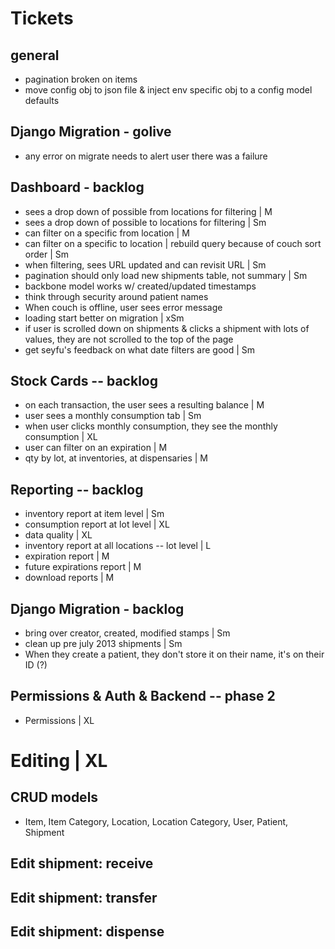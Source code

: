 # Tickets

## general
* pagination broken on items
* move config obj to json file & inject env specific obj to a config model defaults

## Django Migration - golive
* any error on migrate needs to alert user there was a failure

## Dashboard - backlog
* sees a drop down of possible from locations for filtering | M
* sees a drop down of possible to locations for filtering | Sm
* can filter on a specific from location | M
* can filter on a specific to location | rebuild query because of couch sort order | Sm
* when filtering, sees URL updated and can revisit URL | Sm
* pagination should only load new shipments table, not summary | Sm
* backbone model works w/ created/updated timestamps
* think through security around patient names
* When couch is offline, user sees error message
* loading start better on migration | xSm
* if user is scrolled down on shipments & clicks a shipment with lots of values, they are not scrolled to the top of the page
* get seyfu's feedback on what date filters are good | Sm

## Stock Cards -- backlog
* on each transaction, the user sees a resulting balance | M
* user sees a monthly consumption tab | Sm
* when user clicks monthly consumption, they see the monthly consumption | XL
* user can filter on an expiration | M
* qty by lot, at inventories, at dispensaries | M

## Reporting -- backlog
* inventory report at item level | Sm
* consumption report at lot level | XL
* data quality | XL
* inventory report at all locations -- lot level | L
* expiration report | M
* future expirations report | M
* download reports | M

## Django Migration - backlog
* bring over creator, created, modified stamps | Sm
* clean up pre july 2013 shipments | Sm
* When they create a patient, they don't store it on their name, it's on their ID (?)

## Permissions & Auth & Backend -- phase 2
* Permissions | XL

# Editing | XL
## CRUD models
* Item, Item Category, Location, Location Category, User, Patient, Shipment
## Edit shipment: receive
## Edit shipment: transfer
## Edit shipment: dispense
